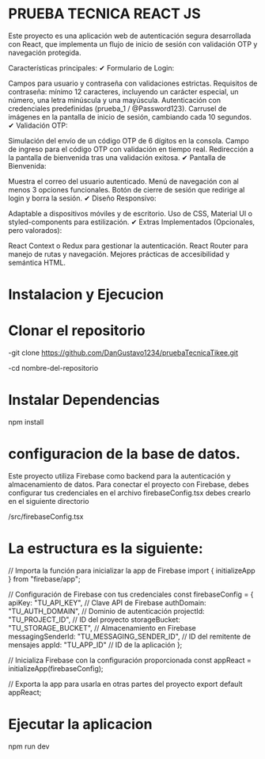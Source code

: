 # PRUEBA TECNICA REACT JS

Este proyecto es una aplicación web de autenticación segura desarrollada con React, que implementa un flujo de inicio de sesión con validación OTP y navegación protegida.

Características principales:
✔ Formulario de Login:

Campos para usuario y contraseña con validaciones estrictas.
Requisitos de contraseña: mínimo 12 caracteres, incluyendo un carácter especial, un número, una letra minúscula y una mayúscula.
Autenticación con credenciales predefinidas (prueba_1 / @Password123).
Carrusel de imágenes en la pantalla de inicio de sesión, cambiando cada 10 segundos.
✔ Validación OTP:

Simulación del envío de un código OTP de 6 dígitos en la consola.
Campo de ingreso para el código OTP con validación en tiempo real.
Redirección a la pantalla de bienvenida tras una validación exitosa.
✔ Pantalla de Bienvenida:

Muestra el correo del usuario autenticado.
Menú de navegación con al menos 3 opciones funcionales.
Botón de cierre de sesión que redirige al login y borra la sesión.
✔ Diseño Responsivo:

Adaptable a dispositivos móviles y de escritorio.
Uso de CSS, Material UI o styled-components para estilización.
✔ Extras Implementados (Opcionales, pero valorados):

React Context o Redux para gestionar la autenticación.
React Router para manejo de rutas y navegación.
Mejores prácticas de accesibilidad y semántica HTML.

# Instalacion y Ejecucion

# Clonar el repositorio

-git clone https://github.com/DanGustavo1234/pruebaTecnicaTikee.git

-cd nombre-del-repositorio
# Instalar Dependencias
npm install

# configuracion de la base de datos.

Este proyecto utiliza Firebase como backend para la autenticación y almacenamiento de datos.
Para conectar el proyecto con Firebase, debes configurar tus credenciales en el archivo firebaseConfig.tsx debes crearlo en el siguiente directorio

/src/firebaseConfig.tsx

# La estructura es la siguiente:

// Importa la función para inicializar la app de Firebase
import { initializeApp } from "firebase/app";

// Configuración de Firebase con tus credenciales
const firebaseConfig = {
  apiKey: "TU_API_KEY",                          // Clave API de Firebase
  authDomain: "TU_AUTH_DOMAIN",                  // Dominio de autenticación
  projectId: "TU_PROJECT_ID",                    // ID del proyecto
  storageBucket: "TU_STORAGE_BUCKET",            // Almacenamiento en Firebase
  messagingSenderId: "TU_MESSAGING_SENDER_ID",   // ID del remitente de mensajes
  appId: "TU_APP_ID"                             // ID de la aplicación
};

// Inicializa Firebase con la configuración proporcionada
const appReact = initializeApp(firebaseConfig);

// Exporta la app para usarla en otras partes del proyecto
export default appReact;



# Ejecutar la aplicacion

npm run dev

